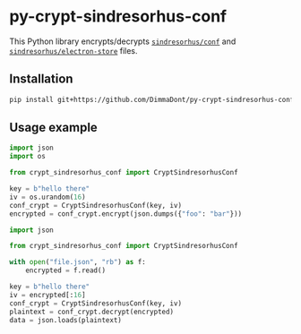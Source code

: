# py-crypt-sindresorhus-conf

This Python library encrypts/decrypts [`sindresorhus/conf`](https://github.com/sindresorhus/conf) and [`sindresorhus/electron-store`](https://github.com/sindresorhus/electron-store) files.

## Installation
```bash
pip install git+https://github.com/DimmaDont/py-crypt-sindresorhus-conf@1.0.1
```

## Usage example
```python
import json
import os

from crypt_sindresorhus_conf import CryptSindresorhusConf

key = b"hello there"
iv = os.urandom(16)
conf_crypt = CryptSindresorhusConf(key, iv)
encrypted = conf_crypt.encrypt(json.dumps({"foo": "bar"}))
```

```python
import json

from crypt_sindresorhus_conf import CryptSindresorhusConf

with open("file.json", "rb") as f:
    encrypted = f.read()

key = b"hello there"
iv = encrypted[:16]
conf_crypt = CryptSindresorhusConf(key, iv)
plaintext = conf_crypt.decrypt(encrypted)
data = json.loads(plaintext)
```
